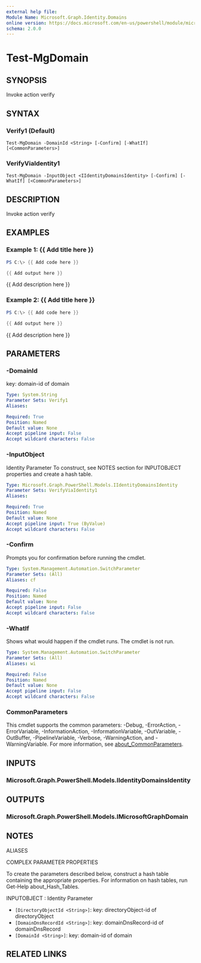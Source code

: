 ```yaml
---
external help file:
Module Name: Microsoft.Graph.Identity.Domains
online version: https://docs.microsoft.com/en-us/powershell/module/microsoft.graph.identity.domains/test-mgdomain
schema: 2.0.0
---
```


# Test-MgDomain

## SYNOPSIS
Invoke action verify

## SYNTAX

### Verify1 (Default)
```
Test-MgDomain -DomainId <String> [-Confirm] [-WhatIf] [<CommonParameters>]
```

### VerifyViaIdentity1
```
Test-MgDomain -InputObject <IIdentityDomainsIdentity> [-Confirm] [-WhatIf] [<CommonParameters>]
```

## DESCRIPTION
Invoke action verify

## EXAMPLES

### Example 1: {{ Add title here }}
```powershell
PS C:\> {{ Add code here }}

{{ Add output here }}
```

{{ Add description here }}

### Example 2: {{ Add title here }}
```powershell
PS C:\> {{ Add code here }}

{{ Add output here }}
```

{{ Add description here }}

## PARAMETERS

### -DomainId
key: domain-id of domain

```yaml
Type: System.String
Parameter Sets: Verify1
Aliases:

Required: True
Position: Named
Default value: None
Accept pipeline input: False
Accept wildcard characters: False
```

### -InputObject
Identity Parameter
To construct, see NOTES section for INPUTOBJECT properties and create a hash table.

```yaml
Type: Microsoft.Graph.PowerShell.Models.IIdentityDomainsIdentity
Parameter Sets: VerifyViaIdentity1
Aliases:

Required: True
Position: Named
Default value: None
Accept pipeline input: True (ByValue)
Accept wildcard characters: False
```

### -Confirm
Prompts you for confirmation before running the cmdlet.

```yaml
Type: System.Management.Automation.SwitchParameter
Parameter Sets: (All)
Aliases: cf

Required: False
Position: Named
Default value: None
Accept pipeline input: False
Accept wildcard characters: False
```

### -WhatIf
Shows what would happen if the cmdlet runs.
The cmdlet is not run.

```yaml
Type: System.Management.Automation.SwitchParameter
Parameter Sets: (All)
Aliases: wi

Required: False
Position: Named
Default value: None
Accept pipeline input: False
Accept wildcard characters: False
```

### CommonParameters
This cmdlet supports the common parameters: -Debug, -ErrorAction, -ErrorVariable, -InformationAction, -InformationVariable, -OutVariable, -OutBuffer, -PipelineVariable, -Verbose, -WarningAction, and -WarningVariable. For more information, see [about_CommonParameters](http://go.microsoft.com/fwlink/?LinkID=113216).

## INPUTS

### Microsoft.Graph.PowerShell.Models.IIdentityDomainsIdentity

## OUTPUTS

### Microsoft.Graph.PowerShell.Models.IMicrosoftGraphDomain

## NOTES

ALIASES

COMPLEX PARAMETER PROPERTIES

To create the parameters described below, construct a hash table containing the appropriate properties. For information on hash tables, run Get-Help about_Hash_Tables.


INPUTOBJECT <IIdentityDomainsIdentity>: Identity Parameter
  - `[DirectoryObjectId <String>]`: key: directoryObject-id of directoryObject
  - `[DomainDnsRecordId <String>]`: key: domainDnsRecord-id of domainDnsRecord
  - `[DomainId <String>]`: key: domain-id of domain

## RELATED LINKS

